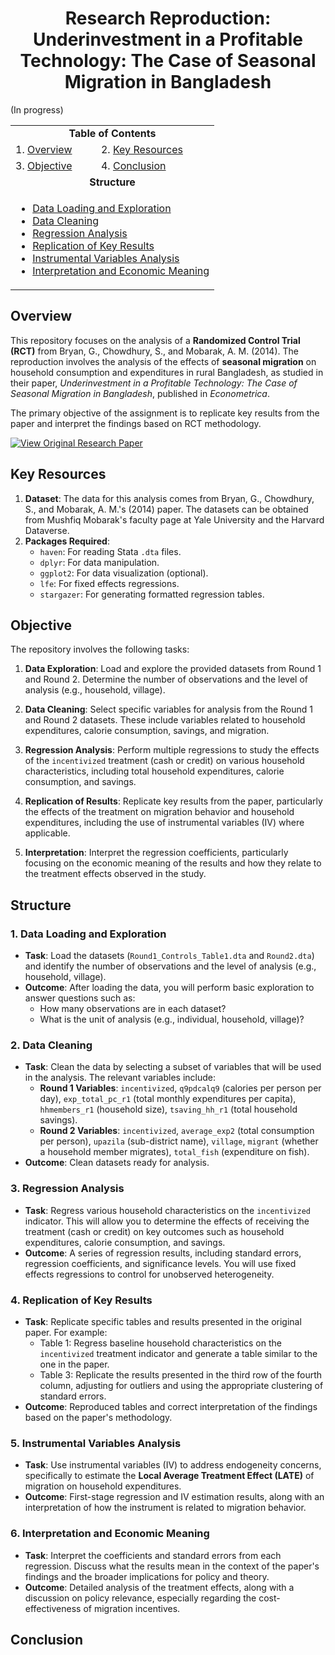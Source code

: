 <div style="text-align: center;">
  <h1>Research Reproduction: Underinvestment in a Profitable Technology: The Case of Seasonal Migration in Bangladesh</h1>
</div>

(In progress)

<table align="center">          
  <tr>  
    <td colspan="2" align="center"><strong>Table of Contents</strong></td>  
  </tr> 
  <tr>  
    <td>1. <a href="#overview">Overview</a></td>   
    <td>2. <a href="#key-resources">Key Resources</a></td>
  </tr>
  <tr> 
    <td>3. <a href="#objective">Objective</a></td>
    <td>4. <a href="#conclusion">Conclusion</a></td> 
  </tr>
  <tr>
    <td colspan="2" align="center"><strong>Structure</strong></td>
  </tr>
  <tr>
    <td colspan="2">
      <ul>
        <li><a href="#1-data-loading-and-exploration">Data Loading and Exploration</a></li>
        <li><a href="#2-data-cleaning">Data Cleaning</a></li>
        <li><a href="#3-regression-analysis">Regression Analysis</a></li>
        <li><a href="#4-replication-of-key-results">Replication of Key Results</a></li>
        <li><a href="#5-instrumental-variables-analysis">Instrumental Variables Analysis</a></li>
        <li><a href="#6-interpretation-and-economic-meaning">Interpretation and Economic Meaning</a></li>
      </ul>
    </td>
  </tr>
</table>



## Overview

This repository focuses on the analysis of a **Randomized Control Trial (RCT)** from Bryan, G., Chowdhury, S., and Mobarak, A. M. (2014). The reproduction involves the analysis of the effects of **seasonal migration** on household consumption and expenditures in rural Bangladesh, as studied in their paper, *Underinvestment in a Profitable Technology: The Case of Seasonal Migration in Bangladesh*, published in *Econometrica*.

The primary objective of the assignment is to replicate key results from the paper and interpret the findings based on RCT methodology.

[![View Original Research Paper](https://img.shields.io/badge/View%20Original%20Research%20Paper-0056A0?style=flat&logo=external-link&logoColor=white&color=0056A0)](https://www.aeaweb.org/articles?id=10.1257/aer.98.1.311)



## Key Resources

1. **Dataset**: The data for this analysis comes from Bryan, G., Chowdhury, S., and Mobarak, A. M.'s (2014) paper. The datasets can be obtained from Mushfiq Mobarak's faculty page at Yale University and the Harvard Dataverse.
2. **Packages Required**:
   - `haven`: For reading Stata `.dta` files.
   - `dplyr`: For data manipulation.
   - `ggplot2`: For data visualization (optional).
   - `lfe`: For fixed effects regressions.
   - `stargazer`: For generating formatted regression tables.



## Objective

The repository involves the following tasks:

1. **Data Exploration**: Load and explore the provided datasets from Round 1 and Round 2. Determine the number of observations and the level of analysis (e.g., household, village).
   
2. **Data Cleaning**: Select specific variables for analysis from the Round 1 and Round 2 datasets. These include variables related to household expenditures, calorie consumption, savings, and migration.

3. **Regression Analysis**: Perform multiple regressions to study the effects of the `incentivized` treatment (cash or credit) on various household characteristics, including total household expenditures, calorie consumption, and savings.

4. **Replication of Results**: Replicate key results from the paper, particularly the effects of the treatment on migration behavior and household expenditures, including the use of instrumental variables (IV) where applicable.

5. **Interpretation**: Interpret the regression coefficients, particularly focusing on the economic meaning of the results and how they relate to the treatment effects observed in the study.



## Structure

### 1. Data Loading and Exploration

- **Task**: Load the datasets (`Round1_Controls_Table1.dta` and `Round2.dta`) and identify the number of observations and the level of analysis (e.g., household, village).
- **Outcome**: After loading the data, you will perform basic exploration to answer questions such as:
  - How many observations are in each dataset?
  - What is the unit of analysis (e.g., individual, household, village)?



### 2. Data Cleaning

- **Task**: Clean the data by selecting a subset of variables that will be used in the analysis. The relevant variables include:
  - **Round 1 Variables**: `incentivized`, `q9pdcalq9` (calories per person per day), `exp_total_pc_r1` (total monthly expenditures per capita), `hhmembers_r1` (household size), `tsaving_hh_r1` (total household savings).
  - **Round 2 Variables**: `incentivized`, `average_exp2` (total consumption per person), `upazila` (sub-district name), `village`, `migrant` (whether a household member migrates), `total_fish` (expenditure on fish).
- **Outcome**: Clean datasets ready for analysis.



### 3. Regression Analysis

- **Task**: Regress various household characteristics on the `incentivized` indicator. This will allow you to determine the effects of receiving the treatment (cash or credit) on key outcomes such as household expenditures, calorie consumption, and savings.
- **Outcome**: A series of regression results, including standard errors, regression coefficients, and significance levels. You will use fixed effects regressions to control for unobserved heterogeneity.



### 4. Replication of Key Results

- **Task**: Replicate specific tables and results presented in the original paper. For example:
  - Table 1: Regress baseline household characteristics on the `incentivized` treatment indicator and generate a table similar to the one in the paper.
  - Table 3: Replicate the results presented in the third row of the fourth column, adjusting for outliers and using the appropriate clustering of standard errors.
- **Outcome**: Reproduced tables and correct interpretation of the findings based on the paper's methodology.



### 5. Instrumental Variables Analysis

- **Task**: Use instrumental variables (IV) to address endogeneity concerns, specifically to estimate the **Local Average Treatment Effect (LATE)** of migration on household expenditures.
- **Outcome**: First-stage regression and IV estimation results, along with an interpretation of how the instrument is related to migration behavior.



### 6. Interpretation and Economic Meaning

- **Task**: Interpret the coefficients and standard errors from each regression. Discuss what the results mean in the context of the paper's findings and the broader implications for policy and theory.
- **Outcome**: Detailed analysis of the treatment effects, along with a discussion on policy relevance, especially regarding the cost-effectiveness of migration incentives.



## Conclusion




